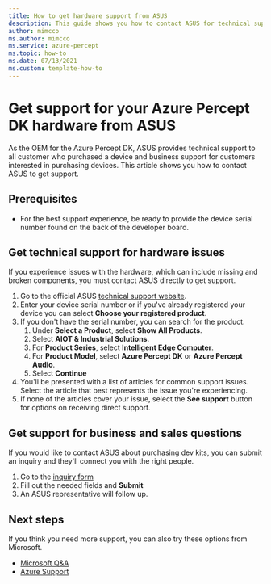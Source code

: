 ```yaml
---
title: How to get hardware support from ASUS
description: This guide shows you how to contact ASUS for technical support for the Azure Percept DK hardware. 
author: mimcco
ms.author: mimcco
ms.service: azure-percept
ms.topic: how-to
ms.date: 07/13/2021
ms.custom: template-how-to
---
```


# Get support for your Azure Percept DK hardware from ASUS

As the OEM for the Azure Percept DK, ASUS provides technical support to all customer who purchased a device and business support for customers interested in purchasing devices. This article shows you how to contact ASUS to get support.


## Prerequisites

- For the best support experience, be ready to provide the device serial number found on the back of the developer board.

## Get technical support for hardware issues
If you experience issues with the hardware, which can include missing and broken components, you must contact ASUS directly to get support.
1. Go to the official ASUS [technical support website](https://www.asus.com/us/support/contact/troubleshooting).
1. Enter your device serial number or if you've already registered your device you can select **Choose your registered product**.
1. If you don't have the serial number, you can search for the product.
    1. Under **Select a Product**, select **Show All Products**.
    1. Select **AIOT & Industrial Solutions**.
    1. For **Product Series**, select **Intelligent Edge Computer**.
    1. For **Product Model**, select **Azure Percept DK** or **Azure Percept Audio**.
    1. Select **Continue**
1. You'll be presented with a list of articles for common support issues. Select the article that best represents the issue you're experiencing.
1. If none of the articles cover your issue, select the **See support** button for options on receiving direct support.

## Get support for business and sales questions
If you would like to contact ASUS about purchasing dev kits, you can submit an inquiry and they'll connect you with the right people.
1. Go to the [inquiry form](https://iot.asus.com/inquiry/)
1. Fill out the needed fields and **Submit**
1. An ASUS representative will follow up.

## Next steps
If you think you need more support, you can also try these options from Microsoft.
- [Microsoft Q&A](https://docs.microsoft.com/answers/products/)
- [Azure Support](https://azure.microsoft.com/support/plans/)


